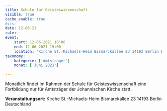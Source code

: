 ```yaml
---
title: Schule für Geisteswissenschaft
visible: true
cache_enable: true
#ics: 
date: 12-06-21
rule: 
event:
	start: 12-06-2021 18:00
	end: 12-06-2021 19:00
	location: 'Kirche St.-Michaels-Heim Bismarckallee 23 14193 Berlin Deutschland'
taxonomy:
	kategorie: ['Amtsträger']
	monat: ['Juni 2021']

---
```

Monatlich findet im Rahmen der Schule für Geisteswissenschaft eine Fortbildung nur für Amtsträger der Johannischen Kirche statt.



**Veranstaltungsort:** Kirche St.-Michaels-Heim
Bismarckallee 23
14193 Berlin
Deutschland

